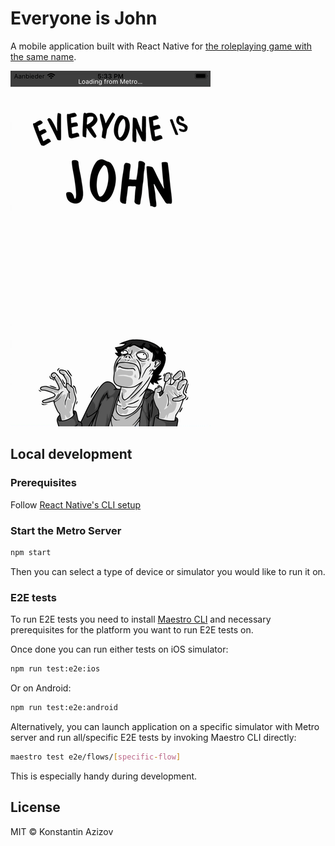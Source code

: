 
# Everyone is John

A mobile application built with React Native for [the roleplaying game with the same name](https://rpggeek.com/rpgitem/123829/everyone-john).

![footage](./footage.gif)

## Local development

### Prerequisites

Follow [React Native's CLI setup](https://reactnative.dev/docs/environment-setup)

### Start the Metro Server

```bash
npm start
```

Then you can select a type of device or simulator you would like to run it on.

### E2E tests

To run E2E tests you need to install [Maestro CLI](https://maestro.mobile.dev/) and necessary prerequisites for the platform you want to run E2E tests on.

Once done you can run either tests on iOS simulator:

```bash
npm run test:e2e:ios
```

Or on Android:

```bash
npm run test:e2e:android
```

Alternatively, you can launch application on a specific simulator with Metro server and run all/specific E2E tests by invoking Maestro CLI directly:

```bash
maestro test e2e/flows/[specific-flow]
```

This is especially handy during development.

## License

MIT © Konstantin Azizov
